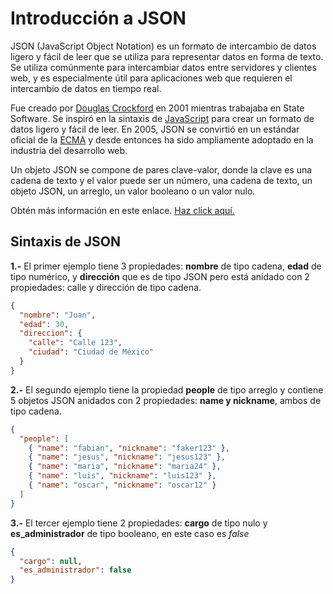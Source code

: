 # Introducción a JSON

JSON (JavaScript Object Notation) es un formato de intercambio de datos ligero y fácil de leer que se utiliza para representar datos en forma de texto. Se utiliza comúnmente para intercambiar datos entre servidores y clientes web, y es especialmente útil para aplicaciones web que requieren el intercambio de datos en tiempo real.

Fue creado por [Douglas Crockford](https://es.wikipedia.org/wiki/Douglas_Crockford) en 2001 mientras trabajaba en State Software. Se inspiró en la sintaxis de [JavaScript](https://developer.mozilla.org/es/docs/Web/JavaScript) para crear un formato de datos ligero y fácil de leer. En 2005, JSON se convirtió en un estándar oficial de la [ECMA](https://developer.mozilla.org/es/docs/Glossary/ECMAScript) y desde entonces ha sido ampliamente adoptado en la industria del desarrollo web.

Un objeto JSON se compone de pares clave-valor, donde la clave es una cadena de texto y el valor puede ser un número, una cadena de texto, un objeto JSON, un arreglo, un valor booleano o un valor nulo.

Obtén más información en este enlace. [Haz click aquí.](https://developer.mozilla.org/es/docs/Web/JavaScript/Reference/Global_Objects/JSON)

## Sintaxis de JSON

**1.-** El primer ejemplo tiene 3 propiedades: **nombre** de tipo cadena, **edad** de tipo numérico, y **dirección** que es de tipo JSON pero está anidado con 2 propiedades: calle y dirección de tipo cadena.

```json
{
  "nombre": "Juan",
  "edad": 30,
  "direccion": {
    "calle": "Calle 123",
    "ciudad": "Ciudad de México"
  }
}
```

**2.-** El segundo ejemplo tiene la propiedad **people** de tipo arreglo y contiene 5 objetos JSON anidados con 2 propiedades: **name y nickname**, ambos de tipo cadena.

```json
{
  "people": [
    { "name": "fabian", "nickname": "faker123" },
    { "name": "jesus", "nickname": "jesus123" },
    { "name": "maria", "nickname": "maria24" },
    { "name": "luis", "nickname": "luis123" },
    { "name": "oscar", "nickname": "oscar12" }
  ]
}
```

**3.-** El tercer ejemplo tiene 2 propiedades: **cargo** de tipo nulo y **es_administrador** de tipo booleano, en este caso es _false_

```json
{
  "cargo": null,
  "es_administrador": false
}
```
